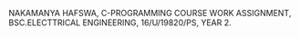 NAKAMANYA HAFSWA,
C-PROGRAMMING COURSE WORK ASSIGNMENT,
BSC.ELECTTRICAL ENGINEERING,
16/U/19820/PS,
YEAR 2.
